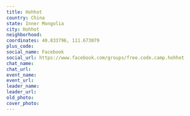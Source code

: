 ```yaml
---
title: Hohhot
country: China
state: Inner Mongolia
city: Hohhot
neighborhood: 
coordinates: 40.833796, 111.673079
plus_code:
social_name: Facebook
social_url: https://www.facebook.com/groups/free.code.camp.hohhot
chat_name:
chat_url:
event_name:
event_url:
leader_name:
leader_url:
old_photo: 
cover_photo:
---
```

